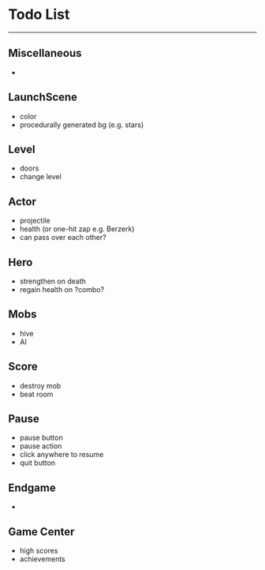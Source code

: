 # Todo List

---

## Miscellaneous
* 

## LaunchScene
* color
* procedurally generated bg (e.g. stars)

## Level
* doors
* change level

## Actor
* projectile
* health (or one-hit zap e.g. Berzerk)
* can pass over each other?

## Hero
* strengthen on death
* regain health on ?combo?

## Mobs
* hive
* AI

## Score
* destroy mob
* beat room

## Pause
* pause button
* pause action
* click anywhere to resume
* quit button

## Endgame
* 

## Game Center
* high scores
* achievements
